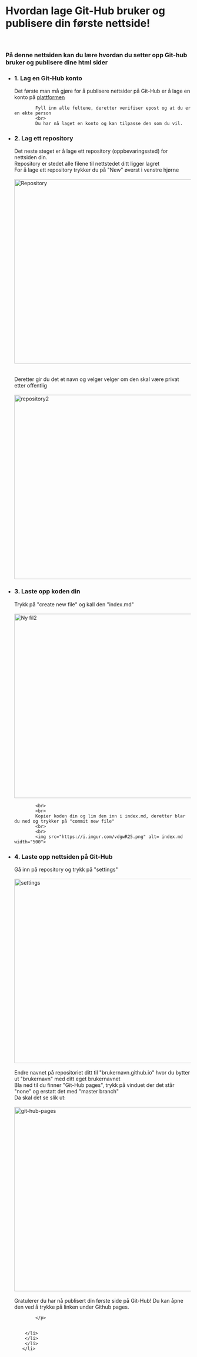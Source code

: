 <html lang="en">
<head>
    <meta charset="UTF-8">
    <meta name="viewport" content="width=device-width, initial-scale=1.0">
    <meta http-equiv="X-UA-Compatible" content="ie=edge">
    <title>Git-Hub Tutorial</title>
</head>
<body>
   <h1>Hvordan lage Git-Hub bruker og publisere din første nettside!</h1>
   <br>
   <h3>På denne nettsiden kan du lære hvordan du setter opp Git-hub bruker og publisere dine html sider</h3>
   <ul>
       <li> 
           <h3>1. Lag en Git-Hub konto</h3> <!-- Starter med å legge ved en lenke til git-hub og forklare hvordan man lager en konto -->
           <p>Det første man må gjøre for å publisere nettsider på Git-Hub er å lage en konto på <a href="https://github.com/join?source=header-home">plattformen</a> 
            <br>
           
            Fyll inn alle feltene, deretter verifiser epost og at du er en ekte person
            <br>
            Du har nå laget en konto og kan tilpasse den som du vil.
</p>
        <li>
            <h3>2. Lag ett repository</h3>  <!--Forklarer alt steg for steg med korte punkt og bilder for at det skal være så enkelt som mulig å forstå-->
            <p> Det neste steget er å lage ett repository (oppbevaringssted) for nettsiden din.
            <br>
                Repository er stedet alle filene til nettstedet ditt ligger lagret
            <br> 
                For å lage ett repository trykker du på "New" øverst i venstre hjørne 
            <br>
            <br>
                <img src=https://i.imgur.com/0eZWeEd.png alt="Repository" width="500">
               <br/>
            <br> <!-- Angir samme bredde for alle bildene for at det skal se mest mulig ryddig ut  -->
            <br>
            Deretter gir du det et navn og velger velger om den skal være privat etter offentlig
            <br>
            <br>
                <img src="https://i.imgur.com/1oKti96.png" alt ="repository2" width="500">
                <br/>
</p>
        <li>
            <h3>3. Laste opp koden din</h3>
            <p>Trykk på "create new file" og kall den "index.md"
            <br>
            <br>
                <img src="https://i.imgur.com/HR4a1KZ.png" alt ="Ny fil2" width="500"> <!-- Gir bildene ett navn i tilfelle bildene ikke kan vises 9oi-->
            
            <br>
            <br>
            Kopier koden din og lim den inn i index.md, deretter blar du ned og trykker på "commit new file"
            <br>
            <br> 
            <img src="https://i.imgur.com/vdgwR25.png" alt= index.md width="500">
</p>       
        <li>
            <h3>4. Laste opp nettsiden på Git-Hub</h3>
            <p>Gå inn på repository og trykk på "settings"
            <br>
            <br>
                <img src="https://i.imgur.com/XONkZiF.png" alt= settings width="500">
            <br>
            <br>
            Endre navnet på repositoriet ditt til "brukernavn.github.io" hvor du bytter ut "brukernavn" med ditt eget brukernavnet
            <br>
            Bla ned til du finner "Git-Hub pages", trykk på vinduet der det står "none" og erstatt det med "master branch"
            <br> 
            Da skal det se slik ut:
            <br>
            <br>
                <img src="https://i.imgur.com/BChkM9B.png" alt= git-hub-pages width="500">
            <br>
            <br>
            Gratulerer du har nå publisert din første side på Git-Hub! Du kan åpne den ved å trykke på linken under Github pages.

            </p>
    

        </li>
        </li>
        </li>
       </li>
   </ul>
</body>
</html>
